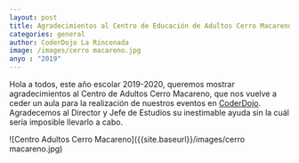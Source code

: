 ```yaml
---
layout: post
title: Agradecimientos al Centro de Educación de Adultos Cerro Macareno
categories: general
author: CoderDojo La Rinconada  
image: /images/cerro macareno.jpg
anyo : "2019"
---
```




Hola a todos, este año escolar 2019-2020, queremos mostrar agradecimientos al Centro de Adultos Cerro Macareno, que nos vuelve a ceder un aula para la realización de nuestros eventos en [CoderDojo](https://coderdojo.com/es-ES).
Agradecemos al Director y Jefe de Estudios su inestimable ayuda sin la cuál sería imposible llevarlo a cabo.

![Centro Adultos Cerro Macareno]({{site.baseurl}}/images/cerro macareno.jpg)

